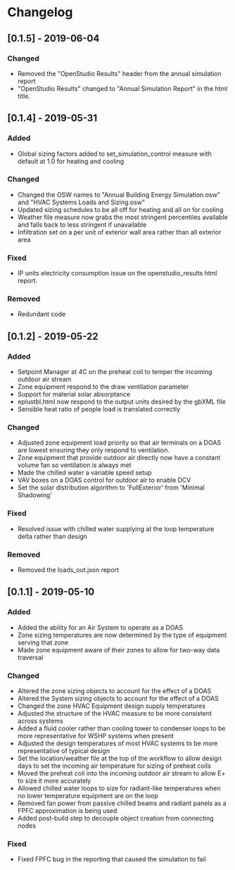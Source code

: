 # Changelog

## [0.1.5] - 2019-06-04
### Changed
 - Removed the "OpenStudio Results" header from the annual simulation report
 - "OpenStudio Results" changed to "Annual Simulation Report" in the html title.

## [0.1.4] - 2019-05-31
### Added
 - Global sizing factors added to set_simulation_control measure with default at 1.0 for heating and cooling
### Changed
 - Changed the OSW names to "Annual Building Energy Simulation.osw" and "HVAC Systems Loads and Sizing.osw"
 - Updated sizing schedules to be all off for heating and all on for cooling
 - Weather file measure now grabs the most stringent percentiles available and falls back to less stringent if unavailable
 - Infiltration set on a per unit of exterior wall area rather than all exterior area
### Fixed
 - IP units electricity consumption issue on the openstudio_results html report.
### Removed
 - Redundant code
 
## [0.1.2] - 2019-05-22
### Added
 - Setpoint Manager at 4C on the preheat coil to temper the incoming outdoor air stream
 - Zone equipment respond to the draw ventilation parameter
 - Support for material solar absorptance
 - eplustbl.html now respond to the output units desired by the gbXML file
 - Sensible heat ratio of people load is translated correctly
### Changed
 - Adjusted zone equipment load priority so that air terminals on a DOAS are lowest ensuring they only respond to ventilation.
 - Zone equipment that provide outdoor air directly now have a constant volume fan so ventilation is always met
 - Made the chilled water a variable speed setup
 - VAV boxes on a DOAS control for outdoor air to enable DCV
 - Set the solar distribution algorithm to 'FullExterior' from 'Minimal Shadowing'
### Fixed
 - Resolved issue with chilled water supplying at the loop temperature delta rather than design
### Removed
 - Removed the loads_out.json report

## [0.1.1] - 2019-05-10
### Added
- Added the ability for an Air System to operate as a DOAS
- Zone sizing temperatures are now determined by the type of equipment serving that zone
- Made zone equipment aware of their zones to allow for two-way data traversal

### Changed
- Altered the zone sizing objects to account for the effect of a DOAS
- Altered the System sizing objects to account for the effect of a DOAS
- Changed the zone HVAC Equipment design supply temperatures
- Adjusted the structure of the HVAC measure to be more consistent across systems
- Added a fluid cooler rather than cooling tower to condenser loops to be more representative for WSHP systems when present
- Adjusted the design temperatures of most HVAC systems to be more representative of typical design
- Set the location/weather file at the top of the workflow to allow design days to set the incoming air temperature for sizing of preheat coils
- Moved the preheat coil into the incoming outdoor air stream to allow E+ to size it more accurately
- Allowed chilled water loops to size for radiant-like temperatures when no lower temperature equipment are on the loop
- Removed fan power from passive chilled beams and radiant panels as a FPFC approximation is being used
- Added post-build step to decouple object creation from connecting nodes

### Fixed
- Fixed FPFC bug in the reporting that caused the simulation to fail
